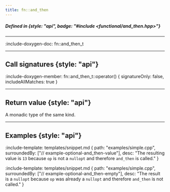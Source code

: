 ```yaml
---
title: fn::and_then
---
```


##### Defined in {style: "api", badge: "#include <functional/and_then.hpp>"}

---

:include-doxygen-doc: fn::and_then_t

---

## Call signatures {style: "api"}
:include-doxygen-member: fn::and_then_t::operator() { signatureOnly: false, includeAllMatches: true }

---

## Return value {style: "api"}
A monadic type of the same kind.

---

## Examples {style: "api"}

:include-template: templates/snippet.md {
    path:  "examples/simple.cpp",
    surroundedBy: ["// example-optional-and_then-value"],
    desc:  "The resulting value is `13` because `op` is not a `nullopt` and therefore `and_then` is called."
}

:include-template: templates/snippet.md {
    path:  "examples/simple.cpp",
    surroundedBy: ["// example-optional-and_then-empty"],
    desc:  "The result is a `nullopt` because `op` was already a `nullopt` and therefore `and_then` is not called."
}
